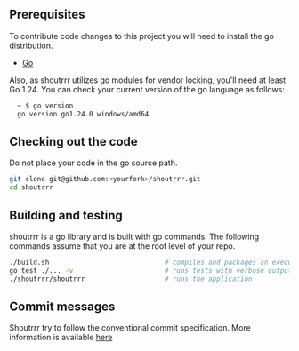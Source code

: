 ## Prerequisites

To contribute code changes to this project you will need to install the go distribution.

* [Go](https://golang.org/doc/install)

Also, as shoutrrr utilizes go modules for vendor locking, you'll need at least Go 1.24.
You can check your current version of the go language as follows:

```bash
  ~ $ go version
  go version go1.24.0 windows/amd64
```

## Checking out the code

Do not place your code in the go source path.

```bash
git clone git@github.com:<yourfork>/shoutrrr.git
cd shoutrrr
```

## Building and testing

shoutrrr is a go library and is built with go commands. The following commands assume that you are at the root level of your repo.

```bash
./build.sh                             # compiles and packages an executable stand-alone client of shoutrrr
go test ./... -v                       # runs tests with verbose output
./shoutrrr/shoutrrr                    # runs the application
```

## Commit messages

Shoutrrr try to follow the conventional commit specification. More information is available [here](https://www.conventionalcommits.org/en/v1.0.0-beta.4/#summary)
